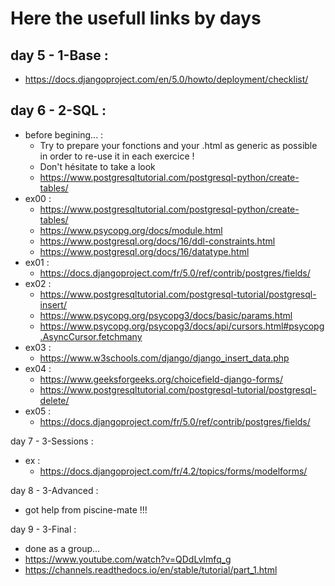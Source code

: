 # Here the usefull links by days

## day 5 - 1-Base :
* https://docs.djangoproject.com/en/5.0/howto/deployment/checklist/

## day 6 - 2-SQL :
* before begining... :
	* Try to prepare your fonctions and your .html as generic as possible in order to re-use it in each exercice !
	* Don't hésitate to take a look
	* https://www.postgresqltutorial.com/postgresql-python/create-tables/ 
* ex00 :
	* https://www.postgresqltutorial.com/postgresql-python/create-tables/
	* https://www.psycopg.org/docs/module.html
	* https://www.postgresql.org/docs/16/ddl-constraints.html
	* https://www.postgresql.org/docs/16/datatype.html
* ex01 :
	* https://docs.djangoproject.com/fr/5.0/ref/contrib/postgres/fields/
* ex02 :
	* https://www.postgresqltutorial.com/postgresql-tutorial/postgresql-insert/
	* https://www.psycopg.org/psycopg3/docs/basic/params.html
	* https://www.psycopg.org/psycopg3/docs/api/cursors.html#psycopg.AsyncCursor.fetchmany
* ex03 :
	* https://www.w3schools.com/django/django_insert_data.php
* ex04 :
	* https://www.geeksforgeeks.org/choicefield-django-forms/
	* https://www.postgresqltutorial.com/postgresql-tutorial/postgresql-delete/
* ex05 :
	* https://docs.djangoproject.com/fr/5.0/ref/contrib/postgres/fields/

day 7 - 3-Sessions :
* ex :
	* https://docs.djangoproject.com/fr/4.2/topics/forms/modelforms/

day 8 - 3-Advanced :
* got help from piscine-mate !!!

day 9 - 3-Final : 
* done as a group...
* https://www.youtube.com/watch?v=QDdLvImfq_g
* https://channels.readthedocs.io/en/stable/tutorial/part_1.html
